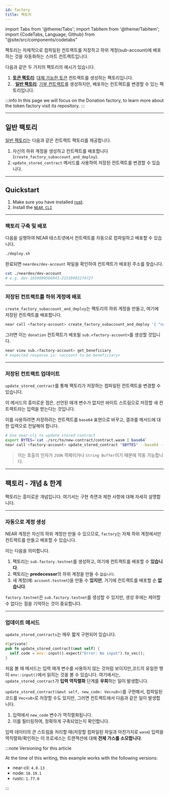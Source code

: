 ```yaml
---
id: factory
title: 팩토리
---
```


import Tabs from '@theme/Tabs';
import TabItem from '@theme/TabItem';
import {CodeTabs, Language, Github} from "@site/src/components/codetabs"

팩토리는 자체적으로 컴파일된 컨트랙트를 저장하고 하위 계정(sub-account)에 배포하는 것을 자동화하는 스마트 컨트랙트입니다.

다음과 같은 두 가지의 팩토리의 예시가 있습니다.

1. [**토큰 팩토리**](https://github.com/near-examples/token-factory): [대체 가능한 토큰](../fts/0-intro.md) 컨트랙트를 생성하는 팩토리입니다.
2. . [**일반 팩토리**](https://github.com/near-examples/factory-rust): [기부 컨트랙트](./donation.md)를 생성하지만, 배포하는 컨트랙트를 변경할 수 있는 팩토리입니다.

:::info
In this page we will focus on the Donation factory, to learn more about the token factory visit its repository.
:::

---

## 일반 팩토리

[일반 팩토리](https://github.com/near-examples/factory-rust/)는 다음과 같은 컨트랙트 팩토리를 제공합니다.

1. 자신의 하위 계정을 생성하고 컨트랙트를 배포합니다 (`create_factory_subaccount_and_deploy`).
2. `update_stored_contract` 메서드를 사용하여 저장된 컨트랙트를 변경할 수 있습니다.

<CodeTabs>
  <Language value="🦀 Rust" language="rust">
    <Github fname="deploy.rs"
            url="https://github.com/near-examples/factory-rust/blob/main/src/deploy.rs"
            start="14" end="60" />
    <Github fname="manager.rs"
            url="https://github.com/near-examples/factory-rust/blob/main/src/manager.rs"
            start="5" end="19" />
  </Language>
</CodeTabs>

---

## Quickstart

1. Make sure you have installed [rust](https://www.rust-lang.org/).
2. Install the [`NEAR CLI`](https://github.com/near/near-cli#setup)

<hr className="subsection" />

### 팩토리 구축 및 배포

다음을 실행하여 NEAR 테스트넷에서 컨트랙트를 자동으로 컴파일하고 배포할 수 있습니다.

```bash
./deploy.sh
```

완료되면 `neardev/dev-account` 파일을 확인하여 컨트랙트가 배포된 주소를 찾습니다.

```bash
cat ./neardev/dev-account
# e.g. dev-1659899566943-21539992274727
```

<hr className="subsection" />

### 저장된 컨트랙트를 하위 게정에 배포

`create_factory_subaccount_and_deploy`는 팩토리의 하위 계정을 만들고, 여기에 저장된 컨트랙트를 배포합니다.

```bash
near call <factory-account> create_factory_subaccount_and_deploy '{ "name": "sub", "beneficiary": "<account-to-be-beneficiary>"}' --deposit 1.24 --accountId <account-id> --gas 300000000000000
```

그러면 이는 `donation` 컨트랙트가 배포될 `sub.<factory-account>`를 생성할 것입니다.

```bash
near view sub.<factory-account> get_beneficiary
# expected response is: <account-to-be-beneficiary>
```

<hr className="subsection" />

### 저장된 컨트랙트 업데이트

`update_stored_contract`를 통해 팩토리가 저장하는 컴파일된 컨트랙트을 변경할 수 있습니다.

이 메서드의 흥미로운 점은, 선언된 매개 변수가 없지만 바이트 스트림으로 저장할 새 컨트랙트라는 입력을 받는다는 것입니다.

이를 사용하려면 저장하려는 컨트랙트를 `base64` 표현으로 바꾸고, 결과를 메서드에 대한 입력으로 전달해야 합니다.

```bash
# Use near-cli to update stored contract
export BYTES=`cat ./src/to/new-contract/contract.wasm | base64`
near call <factory-account> update_stored_contract "$BYTES" --base64 --accountId <factory-account> --gas 30000000000000
```

> 이는 호출의 인자가 `JSON` 객체이거나 `String Buffer`이기 때문에 작동 가능합니다.

---

## 팩토리 - 개념 & 한계

팩토리는 흥미로운 개념입니다. 여기서는 구현 측면과 제한 사항에 대해 자세히 설명합니다.

<hr className="subsection" />

### 자동으로 계정 생성

NEAR 계정은 자신의 하위 계정만 만들 수 있으므로, `factory`는 자체 하위 계정에서만 컨트랙트를 만들고 배포할 수 있습니다.

이는 다음을 의미합니다.

1. 팩토리는 `sub.factory.testnet`를 생성하고, 여기에 컨트랙트를 배포할 수 **있습니다**.
2. 팩토리는 **predecessor**의 하위 계정을 만들 수 `없습니다`.
3. 새 계정(예: `account.testnet`)을 만들 수 **있지만**, 거기에 컨트랙트를 배포할 순 **없습니다**.

`factory.testnet`은 `sub.factory.testnet`를 생성할 수 있지만, 생성 후에는 제어할 수 없다는 점을 기억하는 것이 중요합니다.

<hr className="subsection" />

### 업데이트 메서드

`update_stored_contracts`는 매우 짧게 구현되어 있습니다.

```rust
#[private]
pub fn update_stored_contract(&mut self) {
  self.code = env::input().expect("Error: No input").to_vec();
}
```

처음 볼 때 메서드는 입력 매개 변수를 사용하지 않는 것처럼 보이지만,코드의 유일한 행이 `env::input()`에서 읽히는 것을 볼 수 있습니다. 여기에서는, `update_stored_contract`가 **입력 역직렬화** 단계를 **우회**하는 일이 발생합니다.

`update_stored_contract(&mut self, new_code: Vec<u8>)`를 구현해서, 컴파일된 코드를 `Vec<u8>`로 저장할 수도 있지만, 그러면 컨트랙트에서 다음과 같은 일이 발생합니다.

1. 입력에서 `new_code` 변수가 역직렬화됩니다.
2. 이를 필터링하여, 정확하게 구축되었는지 확인합니다.

입력 데이터의 큰 스트림을 처리할 때(저장할 컴파일된 파일과 마찬가지로 `wasm`) 입력을 역직렬화/확인하는 이 프로세스는 트랜잭션에 대해 **전체 가스를 소모합니다**.

:::note Versioning for this article

At the time of this writing, this example works with the following versions:

- near-cli: `4.0.13`
- node: `18.19.1`
- rustc: `1.77.0`

:::
